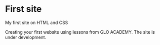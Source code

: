 # First site

My first site on HTML and CSS

Creating your first website using lessons from GLO ACADEMY. The site is under development.
